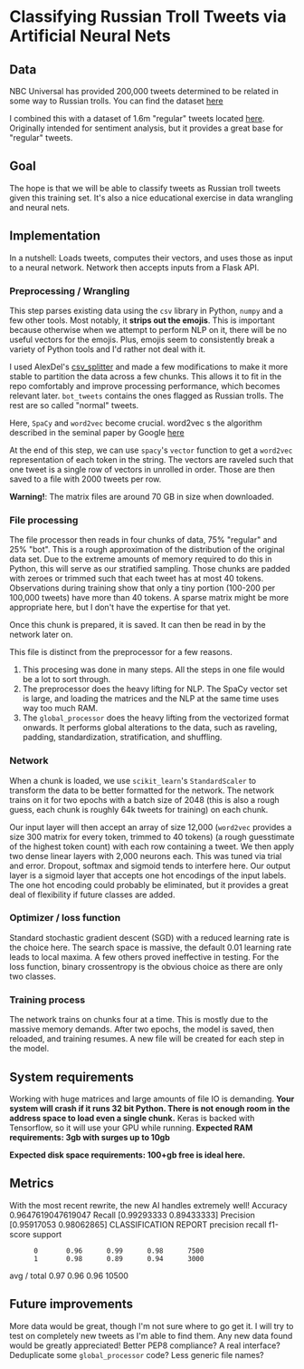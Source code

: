 # Classifying Russian Troll Tweets via Artificial Neural Nets

## Data
NBC Universal has provided 200,000 tweets determined to be related in some way to Russian trolls. You can find the dataset [here](nbcnews.com/tech/social-media/now-available-more-200-000-deleted-russian-troll-tweets-n844731?cid=sm_npd_nn_tw_ma)

I combined this with a dataset of 1.6m "regular" tweets located [here](http://thinknook.com/twitter-sentiment-analysis-training-corpus-dataset-2012-09-22/). Originally intended for sentiment analysis, but it provides a great base for "regular" tweets.

## Goal
The hope is that we will be able to classify tweets as Russian troll tweets given this training set.
It's also a nice educational exercise in data wrangling and neural nets.

## Implementation
In a nutshell:
Loads tweets, computes their vectors, and uses those as input to a neural network. Network then accepts inputs from a Flask API.

### Preprocessing / Wrangling

This step parses existing data using the `csv` library in Python, `numpy` and a few other tools. Most notably, it **strips out the emojis**. This is important because otherwise when we attempt to perform NLP on it, 
there will be no useful vectors for the emojis. Plus, emojis seem to consistently break a variety of Python tools and I'd rather not deal with it. 

I used AlexDel's [csv_splitter](https://gist.github.com/AlexDel) and made a few modifications to make it more stable to partition the data across a few chunks.
This allows it to fit in the repo comfortably and improve processing performance, which becomes relevant later. `bot_tweets` contains the ones flagged as Russian trolls. The rest are so called "normal" tweets.

Here, `SpaCy` and `word2vec` become crucial. word2vec s the algorithm described in the seminal paper by Google [here](https://papers.nips.cc/paper/5021-distributed-representations-of-words-and-phrases-and-their-compositionality.pdf)

At the end of this step, we can use `spacy`'s `vector` function to get a `word2vec` representation of each token in the string. The vectors are raveled such that one tweet is a single row of vectors in unrolled in order. Those are then saved to a file with 2000 tweets per row.

**Warning!**: The matrix files are around 70 GB in size when downloaded.


### File processing

The file processor then reads in four chunks of data, 75% "regular" and 25% "bot". This is a rough approximation of the distribution of the original data set. Due to the extreme amounts of memory required to do this in Python, this will serve as our stratified sampling.
Those chunks are padded with zeroes or trimmed such that each tweet has at most 40 tokens. Observations during training show that only a tiny portion (100-200 per 100,000 tweets) have more than 40 tokens. A sparse matrix might be more appropriate here, but I don't have the expertise for that yet.

Once this chunk is prepared, it is saved. It can then be read in by the network later on.

This file is distinct from the preprocessor for a few reasons.
1) This procesing was done in many steps. All the steps in one file would be a lot to sort through.
2) The preprocessor does the heavy lifting for NLP. The SpaCy vector set is large, and loading the matrices and the NLP at the same time uses way too much RAM.
3) The `global_processor` does the heavy lifting from the vectorized format onwards. It performs global alterations to the data, such as raveling, padding, standardization, stratification, and shuffling.

### Network

When a chunk is loaded, we use `scikit_learn`'s `StandardScaler` to transform the data to be better formatted for the network.
The network trains on it for two epochs with a batch size of 2048 (this is also a rough guess, each chunk is roughly 64k tweets for training) on each chunk.

Our input layer will then accept an array of size 12,000 (`word2vec` provides a size 300 matrix for every token, trimmed to 40 tokens) (a rough guesstimate of the highest token count) with each row containing a tweet.
We then apply two dense linear layers with 2,000 neurons each. This was tuned via trial and error. Dropout, softmax and sigmoid tends to interfere here. Our output layer is a sigmoid layer that accepts one hot encodings of the input labels.
The one hot encoding could probably be eliminated, but it provides a great deal of flexibility if future classes are added.

### Optimizer / loss function
Standard stochastic gradient descent (SGD) with a reduced learning rate is the choice here. The search space is massive, the default 0.01 learning rate leads to local maxima. A few others proved ineffective in testing.
For the loss function, binary crossentropy is the obvious choice as there are only two classes.

### Training process

The network trains on chunks four at a time. This is mostly due to the massive memory demands. After two epochs, the model is saved, then reloaded, and training resumes. A new file will be created for each step in the model.


## System requirements
Working with huge matrices and large amounts of file IO is demanding. **Your system will crash if it runs 32 bit Python. There is not enough room in the address space to load even a single chunk.**
Keras is backed with Tensorflow, so it will use your GPU while running.
**Expected RAM requirements: 3gb with surges up to 10gb**

**Expected disk space requirements: 100+gb free is ideal here.**

## Metrics
With the most recent rewrite, the new AI handles extremely well!
Accuracy 0.9647619047619047
Recall [0.99293333 0.89433333]
Precision [0.95917053 0.98062865]
CLASSIFICATION REPORT
             precision    recall  f1-score   support

          0       0.96      0.99      0.98      7500
          1       0.98      0.89      0.94      3000

avg / total       0.97      0.96      0.96     10500

## Future improvements

More data would be great, though I'm not sure where to go get it. I will try to test on completely new tweets as I'm able to find them. Any new data found would be greatly appreciated! Better PEP8 compliance? A real interface? Deduplicate some `global_processor` code?
Less generic file names?